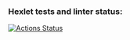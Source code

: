 ### Hexlet tests and linter status:
[![Actions Status](https://github.com/sibgatullin-i/devops-for-programmers-project-74/actions/workflows/hexlet-check.yml/badge.svg)](https://github.com/sibgatullin-i/devops-for-programmers-project-74/actions)